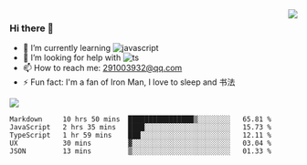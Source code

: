 <img align='right' src='https://github-readme-stats.vercel.app/api?username=niaogege&show_icons=true&theme=radical'/>

### Hi there 👋

- 🌱 I’m currently learning ![javascript](https://img.shields.io/badge/javacript-learn-orange)
- 🤔 I’m looking for help with ![ts](https://img.shields.io/badge/ts-learn-yellow)
- 📫 How to reach me: 291003932@qq.com
- ⚡ Fun fact:  I'm a fan of Iron Man, I love to sleep and 书法

![](https://github-readme-stats.vercel.app/api/top-langs/?username=niaogege&layout=compact)

<!--START_SECTION:waka-->
```text
Markdown     10 hrs 50 mins  ████████████████▒░░░░░░░░   65.81 % 
JavaScript   2 hrs 35 mins   ████░░░░░░░░░░░░░░░░░░░░░   15.73 % 
TypeScript   1 hr 59 mins    ███░░░░░░░░░░░░░░░░░░░░░░   12.11 % 
UX           30 mins         ▓░░░░░░░░░░░░░░░░░░░░░░░░   03.04 % 
JSON         13 mins         ▒░░░░░░░░░░░░░░░░░░░░░░░░   01.33 % 
```
<!--END_SECTION:waka-->

